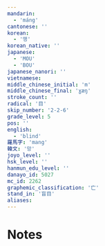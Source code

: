 ```yaml
---
mandarin:
  - 'máng'
cantonese: ''
korean:
  - '맹'
korean_native: ''
japanese:
  - 'MOU'
  - 'BOU'
japanese_nanori: ''
vietnamese:
middle_chinese_initial: 'm'
middle_chinese_final: 'ɣæŋ'
stroke_count: ''
radical: '目'
skip_number: '2-2-6'
grade_level: 5
pos: ''
english:
  - 'blind'
羅馬字: 'mang'
韓文: '망'
joyo_level: ''
hsk_level: ''
hanmun_edu_level: ''
danayo_id: 5027
mc_id: 2262
graphemic_classification: '亡'
stand_in: '盲目'
aliases:
---
```


# Notes
